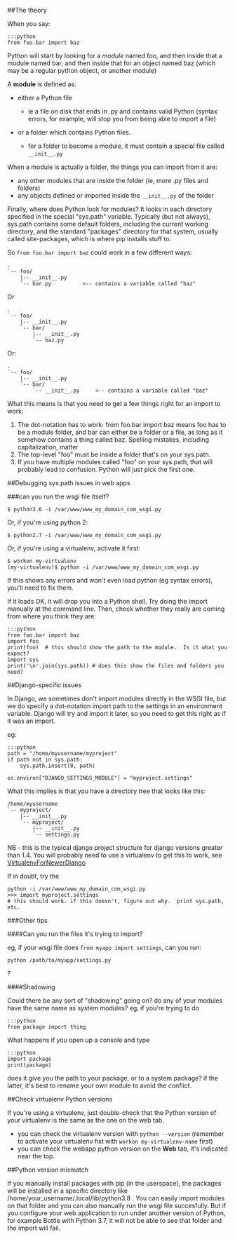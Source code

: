 
<!--
.. title: Debugging with sys.path / ImportError issues
.. slug: DebuggingImportError
.. date: 2015-05-13 14:35:28 UTC+01:00
.. tags:
.. category:
.. link:
.. description:
.. type: text
-->




##The theory


When you say:

    :::python
    from foo.bar import baz



Python will start by looking for a *module* named foo, and then inside that a module named bar, and then inside that for an object named baz (which may be a regular python object, or another module)

A **module** is defined as:

  * either a Python file
    * ie a file on disk that ends in .py and contains valid Python (syntax errors, for example, will stop you from being able to import a file)

  * or a folder which contains Python files.
    * for a folder to become a module, it must contain a special file called `__init__.py`

When a module is actually a folder, the things you can import from it are:

  * any other modules that are inside the folder (ie, more .py files and folders)
  * any objects defined or imported inside the `__init__.py` of the folder

Finally, where does Python look for modules? It looks in each directory specified in the special "sys.path" variable. Typically (but not always), sys.path contains some default folders, including the current working directory, and the standard "packages" directory for that system, usually called site-packages, which is where pip installs stuff to.

So `from foo.bar import baz` could work in a few different ways:

    .
    `-- foo/
        |-- __init__.py
        `-- bar.py          <-- contains a variable called "baz"


Or

    .
    `-- foo/
        |-- __init__.py
        `-- bar/
            |-- __init__.py
            `-- baz.py


Or:

    .
    `-- foo/
        |-- __init__.py
        `-- bar/
            `-- __init__.py     <-- contains a variable called "baz"


What this means is that you need to get a few things right for an import to work:

1. The dot-notation has to work: from foo.bar import baz means foo has to be a module folder, and bar can either be a folder or a file, as long as it somehow contains a thing called baz. Spelling mistakes, including capitalization, matter
2. The top-level "foo" must be inside a folder that's on your sys.path.
3. If you have multiple modules called "foo" on your sys.path, that will probably lead to confusion. Python will just pick the first one.


##Debugging sys.path issues in web apps



###can you run the wsgi file itself?


    $ python3.6 -i /var/www/www_my_domain_com_wsgi.py


Or, if you're using python 2:

    $ python2.7 -i /var/www/www_my_domain_com_wsgi.py


Or, if you're using a virtualenv, activate it first:

    $ workon my-virtualenv
    (my-virtualenv)$ python -i /var/www/www_my_domain_com_wsgi.py


If this shows any errors and won't even load python (eg syntax errors), you'll need to fix them.

If it loads OK, it will drop you into a Python shell. Try doing the import manually at the command line. Then, check whether they really are coming from where you think they are:

    :::python
    from foo.bar import baz
    import foo
    print(foo)  # this should show the path to the module.  Is it what you expect?
    import sys
    print('\n'.join(sys.path)) # does this show the files and folders you need?




##Django-specific issues


In Django, we sometimes don't import modules directly in the WSGI file, but we do specify a dot-notation import path to the settings in an environment variable. Django will try and import it later, so you need to get this right as if it was an import.

eg:

    :::python
    path = "/home/myusername/myproject"
    if path not in sys.path:
        sys.path.insert(0, path)

    os.environ["DJANGO_SETTINGS_MODULE"] = "myproject.settings"



What this implies is that you have a directory tree that looks like this:

    /home/myusername
    `-- myproject/
        |-- __init__.py
        `-- myproject/
            |-- __init__.py
            `-- settings.py


NB - this is the typical django project structure for django versions greater than 1.4. You will probably need to use a virtualenv to get this to work, see [VirtualenvForNewerDjango](/pages/VirtualEnvForNewerDjango)

If in doubt, try the

    python -i /var/www/www_my_domain_com_wsgi.py
    >>> import myproject.settings
    # this should work. if this doesn't, figure out why.  print sys.path, etc.



###Other tips



####Can you run the files it's trying to import?


eg, if your wsgi file does `from myapp import settings`, can you run:

    python /path/to/myapp/settings.py


?


####Shadowing


Could there be any sort of "shadowing" going on? do any of your modules have the same name as system modules? eg, if you're trying to do

    :::python
    from package import thing


What happens if you open up a console and type

    :::python
    import package
    print(package)


does it give you the path to your package, or to a system package? if the latter, it's best to rename your own module to avoid the conflict.

##Check virtualenv Python versions


If you're using a virtualenv, just double-check that the Python version of your virtualenv is the same as the one on the web tab.

  * you can check the virtualenv version with `python --version` (remember to activate your virtualenv fist with `workon my-virtualenv-name` first)
  * you can check the webapp python version on the **Web** tab, it's indicated near the top.


##Python version mismatch

If you manually install packages with pip (in the userspace), the packages will be installed in a specific directory like /home/your_username/.local/lib/python3.8 . You can easily import modules on that folder and you can also manually run the wsgi file succesfully.
But if you configure your web application to run under another version of Python, for example Bottle with Python 3.7, it will not be able to see that folder and the import will fail.

